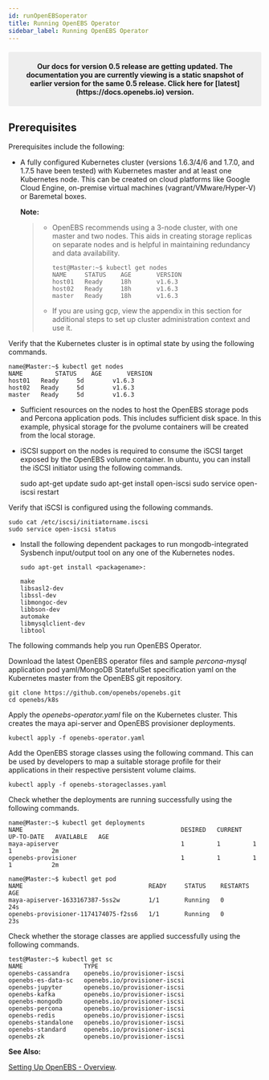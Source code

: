 ```yaml
---
id: runOpenEBSoperator
title: Running OpenEBS Operator
sidebar_label: Running OpenEBS Operator
---
```

<center><p style="padding: 20px; margin: 20px 0; border-radius: 3px; background-color: #eeeeee;"><strong>
  Our docs for version 0.5 release are getting updated. The documentation you are currently viewing is a static snapshot of earlier version for the same 0.5 release.  Click here for [latest](https://docs.openebs.io) version.
</strong></p></center>

Prerequisites
-------------

Prerequisites include the following:

-   A fully configured Kubernetes cluster (versions 1.6.3/4/6 and 1.7.0, and 1.7.5 have been tested) with Kubernetes master and at least one Kubernetes node. This can be created on cloud platforms like Google Cloud Engine, on-premise virtual machines (vagrant/VMware/Hyper-V) or Baremetal boxes.

    **Note:**

    > - OpenEBS recommends using a 3-node cluster, with one master and two nodes. This aids in creating storage replicas on separate nodes and is helpful in maintaining redundancy and data
    >   availability. 
    >
    >       test@Master:~$ kubectl get nodes
    >       NAME     STATUS    AGE       VERSION
    >       host01   Ready     18h       v1.6.3
    >       host02   Ready     18h       v1.6.3
    >       master   Ready     18h       v1.6.3
    >
    > -   If you are using gcp, view the appendix in this section for additional steps to set up cluster administration context and use it.

Verify that the Kubernetes cluster is in optimal state by using the following commands. 

    name@Master:~$ kubectl get nodes
    NAME         STATUS    AGE       VERSION
    host01   Ready     5d        v1.6.3
    host02   Ready     5d        v1.6.3
    master   Ready     5d        v1.6.3

-   Sufficient resources on the nodes to host the OpenEBS storage pods and Percona application pods. This includes sufficient disk space. In this example, physical storage for the pvolume containers will be created from the local storage.
-   iSCSI support on the nodes is required to consume the iSCSI target exposed by the OpenEBS volume container. In ubuntu, you can install the iSCSI initiator using the following commands.

    sudo apt-get update
    sudo apt-get install open-iscsi
    sudo service open-iscsi restart

Verify that iSCSI is configured using the following commands.

    sudo cat /etc/iscsi/initiatorname.iscsi
    sudo service open-iscsi status  

-   Install the following dependent packages to run mongodb-integrated Sysbench input/output tool on any one of the Kubernetes nodes. 

        sudo apt-get install <packagename>:

        make
        libsasl2-dev
        libssl-dev
        libmongoc-dev
        libbson-dev
        automake
        libmysqlclient-dev
        libtool

The following commands help you run OpenEBS Operator.

Download the latest OpenEBS operator files and sample *percona-mysql* application pod yaml/MongoDB StatefulSet specification yaml on the Kubernetes master from the OpenEBS git repository.

    git clone https://github.com/openebs/openebs.git
    cd openebs/k8s

Apply the *openebs-operator.yaml* file on the Kubernetes cluster. This creates the maya api-server and OpenEBS provisioner deployments.

    kubectl apply -f openebs-operator.yaml

Add the OpenEBS storage classes using the following command. This can be used by developers to map a suitable storage profile for their applications in their respective persistent volume claims.

    kubectl apply -f openebs-storageclasses.yaml

Check whether the deployments are running successfully using the following commands.

    name@Master:~$ kubectl get deployments
    NAME                                            DESIRED   CURRENT   UP-TO-DATE   AVAILABLE   AGE
    maya-apiserver                                  1         1         1            1           2m
    openebs-provisioner                             1         1         1            1           2m
    
    name@Master:~$ kubectl get pod
    NAME                                   READY     STATUS    RESTARTS   AGE
    maya-apiserver-1633167387-5ss2w        1/1       Running   0          24s
    openebs-provisioner-1174174075-f2ss6   1/1       Running   0          23s

Check whether the storage classes are applied successfully using the following commands.

    test@Master:~$ kubectl get sc
    NAME                 TYPE
    openebs-cassandra    openebs.io/provisioner-iscsi
    openebs-es-data-sc   openebs.io/provisioner-iscsi
    openebs-jupyter      openebs.io/provisioner-iscsi
    openebs-kafka        openebs.io/provisioner-iscsi
    openebs-mongodb      openebs.io/provisioner-iscsi
    openebs-percona      openebs.io/provisioner-iscsi
    openebs-redis        openebs.io/provisioner-iscsi
    openebs-standalone   openebs.io/provisioner-iscsi
    openebs-standard     openebs.io/provisioner-iscsi
    openebs-zk           openebs.io/provisioner-iscsi

**See Also:**

[Setting Up OpenEBS - Overview](/docs/install_overview.html).



<!-- Hotjar Tracking Code for https://docs.openebs.io -->
<script>
   (function(h,o,t,j,a,r){
       h.hj=h.hj||function(){(h.hj.q=h.hj.q||[]).push(arguments)};
       h._hjSettings={hjid:785693,hjsv:6};
       a=o.getElementsByTagName('head')[0];
       r=o.createElement('script');r.async=1;
       r.src=t+h._hjSettings.hjid+j+h._hjSettings.hjsv;
       a.appendChild(r);
   })(window,document,'https://static.hotjar.com/c/hotjar-','.js?sv=');
</script>
